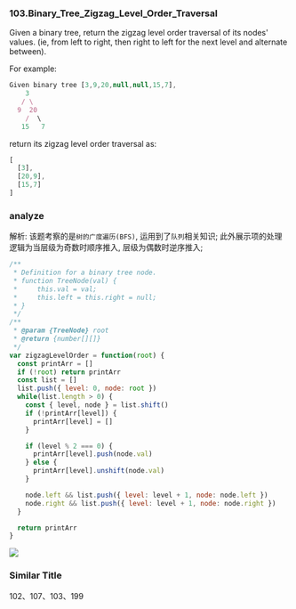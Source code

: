 ### 103.Binary_Tree_Zigzag_Level_Order_Traversal

Given a binary tree, return the zigzag level order traversal of its nodes' values. (ie, from left to right, then right to left for the next level and alternate between).

For example:

```js
Given binary tree [3,9,20,null,null,15,7],
    3
   / \
  9  20
    /  \
   15   7
```

return its zigzag level order traversal as:

```js
[
  [3],
  [20,9],
  [15,7]
]
```

### analyze

解析: 该题考察的是`树的广度遍历(BFS)`, 运用到了`队列`相关知识; 此外展示项的处理逻辑为当层级为奇数时顺序推入, 层级为偶数时逆序推入;

```js
/**
 * Definition for a binary tree node.
 * function TreeNode(val) {
 *     this.val = val;
 *     this.left = this.right = null;
 * }
 */
/**
 * @param {TreeNode} root
 * @return {number[][]}
 */
var zigzagLevelOrder = function(root) {
  const printArr = []
  if (!root) return printArr
  const list = []
  list.push({ level: 0, node: root })
  while(list.length > 0) {
    const { level, node } = list.shift()
    if (!printArr[level]) {
      printArr[level] = []
    }

    if (level % 2 === 0) {
      printArr[level].push(node.val)
    } else {
      printArr[level].unshift(node.val)
    }

    node.left && list.push({ level: level + 1, node: node.left })
    node.right && list.push({ level: level + 1, node: node.right })
  }

  return printArr
}
```

![](http://with.muyunyun.cn/46fb98b84aa676d4608d3ce793c08273.jpg)

### Similar Title

102、107、103、199